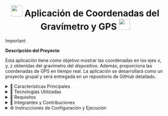 <h1 align='center'> <img src = 'https://github.com/user-attachments/assets/5dae2225-0337-4c9e-88ae-42e513accc46' height='35px'>
 Aplicación de Coordenadas del Gravímetro y GPS <img src = 'https://github.com/user-attachments/assets/efd9ba19-22c6-491e-92ef-eeeca532c50d' height='35px'>
</h1>


> [!IMPORTANT]
> **Descripción del Proyecto**
>
> Esta aplicación tiene como objetivo mostrar las coordenadas en los ejes x, y, z obtenidas del gravímetro del dispositivo. Además, proporciona las coordenadas de GPS en tiempo real. La aplicación se desarrollará como un proyecto grupal y será entregada en un repositorio de GitHub detallado.

<details> 
    <summary>🧩 Características Principales </summary>
      
>     * Visualización de coordenadas del gravímetro (x, y, z).
>     * Obtención de coordenadas GPS en tiempo real.  
>     * Interfaz intuitiva para el usuario.
>
</details>
<details> 
    <summary>🧩 Tecnologías Utilizadas </summary>
      
>     * Lenguaje de programación: Kotlin.
>     * Plataforma: Android Studio.
>     * Control de versiones: Git y GitHub para la colaboración.
>
</details>

<details> 
    <summary>🧩 Requisitos </summary>
      
>     * Dispositivo con sensores de gravímetro y GPS.
>     * Conexión a Internet para las funciones relacionadas con mapas (opcional).
>
</details>

<details> 
    <summary>🧩 Integrantes y Contribuciones</summary>
    
    ### 👥 Integrantes y sus roles:
   >
    - **John Mata**  
      📌 Se encragó del diseño de la interfaz gráfica de la aplicación.  
    - **Samuel Cuti, Anthony Minga y Alan Ríos**  
      📌 Se encargaron de la implementación para la funcionalidad del GPS de la aplicación.
    - **Isabel Pazto y Dustin Marcatoma**  
      📌 Fueron quienes realizaron la creacion de este Readme del repositorio.
    - **Estefanía Sánchez**  
      📌 Encargada de la generación del APK de la aplicación, además, es quien inserta los anexos en el Readme del repositorio.
</details>

<details> 
    <summary>⚙️ Instrucciones de Configuración y Ejecución</summary>
    
    ### 🛠️ Pasos para ejecutar el proyecto:
>
    1. **Clonar el repositorio desde GitHub:**
       Ejecuta el siguiente comando en tu terminal:  
       ```bash
       git clone "https://github.com/estefaniamsp/Gravimetro-Android.git"
       ```

>
    2. **Abrir el proyecto en el entorno de desarrollo:**
       Abre el proyecto clonado en el entorno de desarrollo que prefieras (como **Android Studio**).

>
    3. **Configurar las dependencias:**
       Si es necesario, sincroniza las dependencias del proyecto en Android Studio para asegurarte de que todo esté actualizado.

>
    4. **Seleccionar dispositivo de ejecución:**
       - Puedes usar un **emulador** configurado en Android Studio.  
       - También puedes conectar un **dispositivo físico** habilitando la depuración USB en tu móvil.

>
    5. **Compilar y ejecutar:**  
       - Haz clic en el botón **Run** (o presiona `Shift + F10`) para compilar y ejecutar la aplicación.  
       - La aplicación se desplegará en el emulador o dispositivo conectado.
>
</details>



